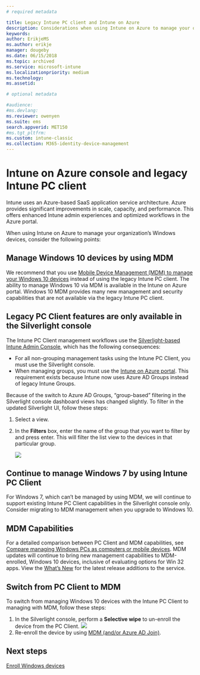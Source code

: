 ```yaml
---
# required metadata

title: Legacy Intune PC client and Intune on Azure
description: Considerations when using Intune on Azure to manage your organization’s Windows devices.
keywords:
author: ErikjeMS
ms.author: erikje
manager: dougeby
ms.date: 06/15/2018
ms.topic: archived
ms.service: microsoft-intune
ms.localizationpriority: medium
ms.technology:
ms.assetid: 

# optional metadata

#audience:
#ms.devlang:
ms.reviewer: owenyen
ms.suite: ems
search.appverid: MET150
#ms.tgt_pltfrm:
ms.custom: intune-classic
ms.collection: M365-identity-device-management
---
```


# Intune on Azure console and legacy Intune PC client

Intune uses an Azure-based SaaS application service architecture. Azure provides significant improvements in scale, capacity, and performance. This offers enhanced Intune admin experiences and optimized workflows in the Azure portal. 

When using Intune on Azure to manage your organization’s Windows devices, consider the following points:

## Manage Windows 10 devices by using MDM

We recommend that you use [Mobile Device Management (MDM) to manage your Windows 10 devices](https://docs.microsoft.com/intune/device-restrictions-windows-10) instead of using the legacy Intune PC client. The ability to manage Windows 10 via MDM is available in the Intune on Azure portal. Windows 10 MDM provides many new management and security capabilities that are not available via the legacy Intune PC client.

## Legacy PC Client features are only available in the Silverlight console

The Intune PC Client management workflows use the [Silverlight-based Intune Admin Console](https://manage.microsoft.com/), which has the following consequences:

- For all non-grouping management tasks using the Intune PC Client, you must use the Silverlight console.
- When managing groups, you must use the [Intune on Azure portal](https://portal.azure.com/). This requirement exists because Intune now uses Azure AD Groups instead of legacy Intune Groups. 

Because of the switch to Azure AD Groups, “group-based” filtering in the Silverlight console dashboard views has changed slightly. To filter in the updated Silverlight UI, follow these steps:

1. Select a view.
2. In the **Filters** box, enter the name of the group that you want to filter by and press enter. This will filter the list view to the devices in that particular group.

   ![](media/intune-legacy-pc-client/image01.png)

## Continue to manage Windows 7 by using Intune PC Client

For Windows 7, which can’t be managed by using MDM, we will continue to support existing Intune PC Client capabilities in the Silverlight console only. Consider migrating to MDM management when you upgrade to Windows 10.

## MDM Capabilities

For a detailed comparison between PC Client and MDM capabilities, see [Compare managing Windows PCs as computers or mobile devices](pc-management-comparison.md). MDM updates will continue to bring new management capabilities to MDM-enrolled, Windows 10 devices, inclusive of evaluating options for Win 32 apps. View the [What’s New](https://docs.microsoft.com/intune/whats-new) for the latest release additions to the service.

## Switch from PC Client to MDM

To switch from managing Windows 10 devices with the Intune PC Client to managing with MDM, follow these steps:

1. In the Silverlight console, perform a **Selective wipe** to un-enroll the device from the PC Client.
  ![](media/intune-legacy-pc-client/image02.png)
2. Re-enroll the device by using [MDM (and/or Azure AD Join)](https://docs.microsoft.com/intune/windows-enroll). 

## Next steps
[Enroll Windows devices](https://docs.microsoft.com/intune/windows-enroll)
